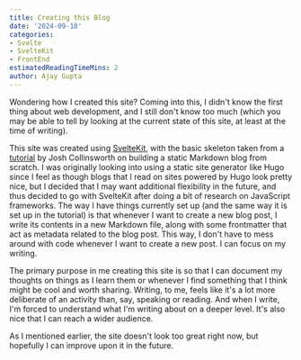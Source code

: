 ```yaml
---
title: Creating this Blog
date: '2024-09-18'
categories:
- Svelte
- SvelteKit
- FrontEnd
estimatedReadingTimeMins: 2
author: Ajay Gupta
---
```


Wondering how I created this site? Coming into this, I didn't know the first thing about web development, and I still don't know too much (which you may be able to tell by looking at the current state of this site, at least at the time of writing). 

This site was created using [SvelteKit](https://kit.svelte.dev/), with the basic skeleton taken from a [tutorial](https://joshcollinsworth.com/blog/build-static-sveltekit-markdown-blog) by Josh Collinsworth on building a static Markdown blog from scratch. I was originally looking into using a static site generator like Hugo since I feel as though blogs that I read on sites powered by Hugo look pretty nice, but I decided that I may want additional flexibility in the future, and thus decided to go with SvelteKit after doing a bit of research on JavaScript frameworks. The way I have things currently set up (and the same way it is set up in the tutorial) is that whenever I want to create a new blog post, I write its contents in a new Markdown file, along with some frontmatter that act as metadata related to the blog post. This way, I don't have to mess around with code whenever I want to create a new post. I can focus on my writing. 

The primary purpose in me creating this site is so that I can document my thoughts on things as I learn them or whenever I find something that I think might be cool and worth sharing. Writing, to me, feels like it's a lot more deliberate of an activity than, say, speaking or reading. And when I write, I'm forced to understand what I'm writing about on a deeper level. It's also nice that I can reach a wider audience. 

As I mentioned earlier, the site doesn't look too great right now, but hopefully I can improve upon it in the future. 
